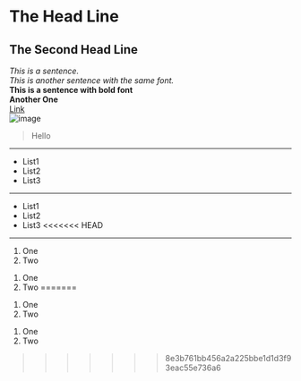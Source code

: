 # The Head Line
## The Second Head Line
*This is a sentence.* <br>
_This is another sentence with the same font._<br>
**This is a sentence with bold font**<br>
__Another One__<br>
[Link](https://www.markdownguide.org/getting-started/) <br>
![image](file:///Users/huitingchen/Desktop/Screen%20Shot%202022-09-25%20at%206.28.37%20PM.png)<br>
>Hello
---
* List1
* List2
* List3
***
- List1
- List2
- List3
<<<<<<< HEAD
***
1. One
2. Two
1) One
2) Two
=======
1. One
2. Two
1) One
2) Two

>>>>>>> 8e3b761bb456a2a225bbe1d1d3f93eac55e736a6
